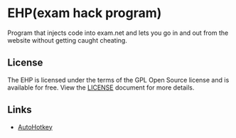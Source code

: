 # EHP(exam hack program)
Program that injects code into exam.net and lets you go in and out from the website without getting caught cheating.

## License

The EHP is licensed under the terms of the GPL Open Source license and is available for free. View the [LICENSE](https://github.com/monpjc/XAHK/blob/master/LICENSE) document for more details.

## Links

- [AutoHotkey](https://www.autohotkey.com/)
